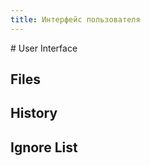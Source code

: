 ```yaml
---
title: Интерфейс пользователя
---
```

<gtranslate-io>
# User Interface

## Files

## History

## Ignore List

</gtranslate-io>